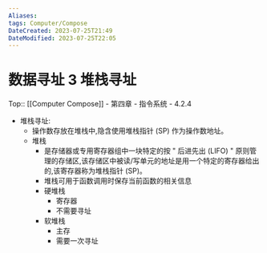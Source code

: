 ```yaml
---
Aliases: 
tags: Computer/Compose 
DateCreated: 2023-07-25T21:49
DateModified: 2023-07-25T22:05
---
```

# 数据寻址 3 堆栈寻址
Top:: [[Computer Compose]] - 第四章 - 指令系统 - 4.2.4

- 堆栈寻址:
	- 操作数存放在堆栈中,隐含使用堆栈指针 (SP) 作为操作数地址。
	- 堆栈
		- 是存储器或专用寄存器组中一块特定的按 " 后进先出 (LIFO) " 原则管理的存储区,该存储区中被读/写单元的地址是用一个特定的寄存器给出的,该寄存器称为堆栈指针 (SP)。
		- 堆栈可用于函数调用时保存当前函数的相关信息
		- 硬堆栈
			- 寄存器
			- 不需要寻址
		- 软堆栈
			- 主存
			- 需要一次寻址

